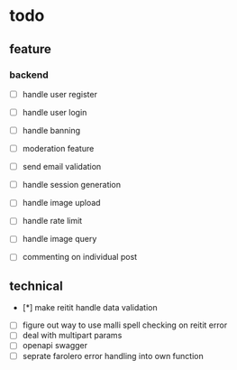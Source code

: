 # todo

## feature

### backend 
- [ ] handle user register 
- [ ] handle user login
- [ ] handle banning 
- [ ] moderation feature
- [ ] send email validation
- [ ] handle session generation
- [ ] handle image upload
- [ ] handle rate limit 
- [ ] handle image query
- [ ] commenting on individual post


## technical
- [*] make reitit handle data validation
- [ ] figure out way to use malli spell checking on reitit error 
- [ ] deal with multipart params
- [ ] openapi swagger 
- [ ] seprate farolero error handling into own function
